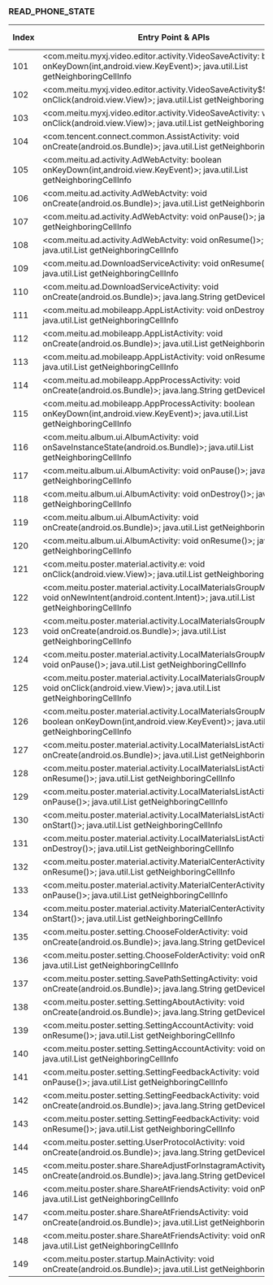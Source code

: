 ### READ_PHONE_STATE
| Index | Entry Point & APIs | Screen shot | Resource id | Label |
| ------------- | ------------- | ------------- |-------------|-------------|
| 101 | <com.meitu.myxj.video.editor.activity.VideoSaveActivity: boolean onKeyDown(int,android.view.KeyEvent)>; java.util.List getNeighboringCellInfo | ![](D:\COSMOS\output\py\Play_win8\Photography\com.meitu.meiyancamera\com.meitu.myxj.video.editor.activity.VideoSaveActivity.png) |  | F |
| 102 | <com.meitu.myxj.video.editor.activity.VideoSaveActivity$5: void onClick(android.view.View)>; java.util.List getNeighboringCellInfo | ![](D:\COSMOS\output\py\Play_win8\Photography\com.meitu.meiyancamera\com.meitu.myxj.video.editor.activity.VideoSaveActivity.png) |  | F |
| 103 | <com.meitu.myxj.video.editor.activity.VideoSaveActivity: void onClick(android.view.View)>; java.util.List getNeighboringCellInfo | ![](D:\COSMOS\output\py\Play_win8\Photography\com.meitu.meiyancamera\com.meitu.myxj.video.editor.activity.VideoSaveActivity.png) |  | F |
| 104 | <com.tencent.connect.common.AssistActivity: void onCreate(android.os.Bundle)>; java.util.List getNeighboringCellInfo | ![](D:\COSMOS\output\py\Play_win8\Photography\com.meitu.poster\com.tencent.connect.common.AssistActivity.png) |  | |
| 105 | <com.meitu.ad.activity.AdWebActvity: boolean onKeyDown(int,android.view.KeyEvent)>; java.util.List getNeighboringCellInfo | ![](D:\COSMOS\output\py\Play_win8\Photography\com.meitu.poster\com.meitu.ad.activity.AdWebActvity.png) |  | |
| 106 | <com.meitu.ad.activity.AdWebActvity: void onCreate(android.os.Bundle)>; java.util.List getNeighboringCellInfo | ![](D:\COSMOS\output\py\Play_win8\Photography\com.meitu.poster\com.meitu.ad.activity.AdWebActvity.png) |  | |
| 107 | <com.meitu.ad.activity.AdWebActvity: void onPause()>; java.util.List getNeighboringCellInfo | ![](D:\COSMOS\output\py\Play_win8\Photography\com.meitu.poster\com.meitu.ad.activity.AdWebActvity.png) |  | |
| 108 | <com.meitu.ad.activity.AdWebActvity: void onResume()>; java.util.List getNeighboringCellInfo | ![](D:\COSMOS\output\py\Play_win8\Photography\com.meitu.poster\com.meitu.ad.activity.AdWebActvity.png) |  | |
| 109 | <com.meitu.ad.DownloadServiceActivity: void onResume()>; java.util.List getNeighboringCellInfo | ![](D:\COSMOS\output\py\Play_win8\Photography\com.meitu.poster\com.meitu.ad.DownloadServiceActivity.png) |  | |
| 110 | <com.meitu.ad.DownloadServiceActivity: void onCreate(android.os.Bundle)>; java.lang.String getDeviceId | ![](D:\COSMOS\output\py\Play_win8\Photography\com.meitu.poster\com.meitu.ad.DownloadServiceActivity.png) |  | |
| 111 | <com.meitu.ad.mobileapp.AppListActivity: void onDestroy()>; java.util.List getNeighboringCellInfo | ![](D:\COSMOS\output\py\Play_win8\Photography\com.meitu.poster\com.meitu.ad.mobileapp.AppListActivity.png) |  | |
| 112 | <com.meitu.ad.mobileapp.AppListActivity: void onCreate(android.os.Bundle)>; java.util.List getNeighboringCellInfo | ![](D:\COSMOS\output\py\Play_win8\Photography\com.meitu.poster\com.meitu.ad.mobileapp.AppListActivity.png) |  | |
| 113 | <com.meitu.ad.mobileapp.AppListActivity: void onResume()>; java.util.List getNeighboringCellInfo | ![](D:\COSMOS\output\py\Play_win8\Photography\com.meitu.poster\com.meitu.ad.mobileapp.AppListActivity.png) |  | |
| 114 | <com.meitu.ad.mobileapp.AppProcessActivity: void onCreate(android.os.Bundle)>; java.lang.String getDeviceId | ![](D:\COSMOS\output\py\Play_win8\Photography\com.meitu.poster\com.meitu.ad.mobileapp.AppProcessActivity.png) |  | |
| 115 | <com.meitu.ad.mobileapp.AppProcessActivity: boolean onKeyDown(int,android.view.KeyEvent)>; java.util.List getNeighboringCellInfo | ![](D:\COSMOS\output\py\Play_win8\Photography\com.meitu.poster\com.meitu.ad.mobileapp.AppProcessActivity.png) |  | |
| 116 | <com.meitu.album.ui.AlbumActivity: void onSaveInstanceState(android.os.Bundle)>; java.util.List getNeighboringCellInfo | ![](D:\COSMOS\output\py\Play_win8\Photography\com.meitu.poster\com.meitu.album.ui.AlbumActivity.png) |  | F |
| 117 | <com.meitu.album.ui.AlbumActivity: void onPause()>; java.util.List getNeighboringCellInfo | ![](D:\COSMOS\output\py\Play_win8\Photography\com.meitu.poster\com.meitu.album.ui.AlbumActivity.png) |  | F |
| 118 | <com.meitu.album.ui.AlbumActivity: void onDestroy()>; java.util.List getNeighboringCellInfo | ![](D:\COSMOS\output\py\Play_win8\Photography\com.meitu.poster\com.meitu.album.ui.AlbumActivity.png) |  | F |
| 119 | <com.meitu.album.ui.AlbumActivity: void onCreate(android.os.Bundle)>; java.util.List getNeighboringCellInfo | ![](D:\COSMOS\output\py\Play_win8\Photography\com.meitu.poster\com.meitu.album.ui.AlbumActivity.png) |  | F |
| 120 | <com.meitu.album.ui.AlbumActivity: void onResume()>; java.util.List getNeighboringCellInfo | ![](D:\COSMOS\output\py\Play_win8\Photography\com.meitu.poster\com.meitu.album.ui.AlbumActivity.png) |  | F|
| 121 | <com.meitu.poster.material.activity.e: void onClick(android.view.View)>; java.util.List getNeighboringCellInfo | ![](D:\COSMOS\output\py\Play_win8\Photography\com.meitu.poster\com.meitu.poster.material.activity.LocalMaterialsGroupMgrActivity.png) |  | F |
| 122 | <com.meitu.poster.material.activity.LocalMaterialsGroupMgrActivity: void onNewIntent(android.content.Intent)>; java.util.List getNeighboringCellInfo | ![](D:\COSMOS\output\py\Play_win8\Photography\com.meitu.poster\com.meitu.poster.material.activity.LocalMaterialsGroupMgrActivity.png) |  | F |
| 123 | <com.meitu.poster.material.activity.LocalMaterialsGroupMgrActivity: void onCreate(android.os.Bundle)>; java.util.List getNeighboringCellInfo | ![](D:\COSMOS\output\py\Play_win8\Photography\com.meitu.poster\com.meitu.poster.material.activity.LocalMaterialsGroupMgrActivity.png) |  | F |
| 124 | <com.meitu.poster.material.activity.LocalMaterialsGroupMgrActivity: void onPause()>; java.util.List getNeighboringCellInfo | ![](D:\COSMOS\output\py\Play_win8\Photography\com.meitu.poster\com.meitu.poster.material.activity.LocalMaterialsGroupMgrActivity.png) |  | F |
| 125 | <com.meitu.poster.material.activity.LocalMaterialsGroupMgrActivity: void onClick(android.view.View)>; java.util.List getNeighboringCellInfo | ![](D:\COSMOS\output\py\Play_win8\Photography\com.meitu.poster\com.meitu.poster.material.activity.LocalMaterialsGroupMgrActivity.png) |  | F |
| 126 | <com.meitu.poster.material.activity.LocalMaterialsGroupMgrActivity: boolean onKeyDown(int,android.view.KeyEvent)>; java.util.List getNeighboringCellInfo | ![](D:\COSMOS\output\py\Play_win8\Photography\com.meitu.poster\com.meitu.poster.material.activity.LocalMaterialsGroupMgrActivity.png) |  | F |
| 127 | <com.meitu.poster.material.activity.LocalMaterialsListActivity: void onCreate(android.os.Bundle)>; java.util.List getNeighboringCellInfo | ![](D:\COSMOS\output\py\Play_win8\Photography\com.meitu.poster\com.meitu.poster.material.activity.LocalMaterialsListActivity.png) |  | F |
| 128 | <com.meitu.poster.material.activity.LocalMaterialsListActivity: void onResume()>; java.util.List getNeighboringCellInfo | ![](D:\COSMOS\output\py\Play_win8\Photography\com.meitu.poster\com.meitu.poster.material.activity.LocalMaterialsListActivity.png) |  | F |
| 129 | <com.meitu.poster.material.activity.LocalMaterialsListActivity: void onPause()>; java.util.List getNeighboringCellInfo | ![](D:\COSMOS\output\py\Play_win8\Photography\com.meitu.poster\com.meitu.poster.material.activity.LocalMaterialsListActivity.png) |  | F |
| 130 | <com.meitu.poster.material.activity.LocalMaterialsListActivity: void onStart()>; java.util.List getNeighboringCellInfo | ![](D:\COSMOS\output\py\Play_win8\Photography\com.meitu.poster\com.meitu.poster.material.activity.LocalMaterialsListActivity.png) |  | F |
| 131 | <com.meitu.poster.material.activity.LocalMaterialsListActivity: void onDestroy()>; java.util.List getNeighboringCellInfo | ![](D:\COSMOS\output\py\Play_win8\Photography\com.meitu.poster\com.meitu.poster.material.activity.LocalMaterialsListActivity.png) |  | F |
| 132 | <com.meitu.poster.material.activity.MaterialCenterActivity: void onResume()>; java.util.List getNeighboringCellInfo | ![](D:\COSMOS\output\py\Play_win8\Photography\com.meitu.poster\com.meitu.poster.material.activity.MaterialCenterActivity.png) |  | F |
| 133 | <com.meitu.poster.material.activity.MaterialCenterActivity: void onPause()>; java.util.List getNeighboringCellInfo | ![](D:\COSMOS\output\py\Play_win8\Photography\com.meitu.poster\com.meitu.poster.material.activity.MaterialCenterActivity.png) |  | F |
| 134 | <com.meitu.poster.material.activity.MaterialCenterActivity: void onStart()>; java.util.List getNeighboringCellInfo | ![](D:\COSMOS\output\py\Play_win8\Photography\com.meitu.poster\com.meitu.poster.material.activity.MaterialCenterActivity.png) |  | F |
| 135 | <com.meitu.poster.setting.ChooseFolderActivity: void onCreate(android.os.Bundle)>; java.lang.String getDeviceId | ![](D:\COSMOS\output\py\Play_win8\Photography\com.meitu.poster\com.meitu.poster.setting.ChooseFolderActivity.png) |  | F |
| 136 | <com.meitu.poster.setting.ChooseFolderActivity: void onResume()>; java.util.List getNeighboringCellInfo | ![](D:\COSMOS\output\py\Play_win8\Photography\com.meitu.poster\com.meitu.poster.setting.ChooseFolderActivity.png) |  | F |
| 137 | <com.meitu.poster.setting.SavePathSettingActivity: void onCreate(android.os.Bundle)>; java.lang.String getDeviceId | ![](D:\COSMOS\output\py\Play_win8\Photography\com.meitu.poster\com.meitu.poster.setting.SavePathSettingActivity.png) |  | F |
| 138 | <com.meitu.poster.setting.SettingAboutActivity: void onCreate(android.os.Bundle)>; java.lang.String getDeviceId | ![](D:\COSMOS\output\py\Play_win8\Photography\com.meitu.poster\com.meitu.poster.setting.SettingAboutActivity.png) |  | F |
| 139 | <com.meitu.poster.setting.SettingAccountActivity: void onResume()>; java.util.List getNeighboringCellInfo | ![](D:\COSMOS\output\py\Play_win8\Photography\com.meitu.poster\com.meitu.poster.setting.SettingAccountActivity.png) |  | F |
| 140 | <com.meitu.poster.setting.SettingAccountActivity: void onPause()>; java.util.List getNeighboringCellInfo | ![](D:\COSMOS\output\py\Play_win8\Photography\com.meitu.poster\com.meitu.poster.setting.SettingAccountActivity.png) |  | F |
| 141 | <com.meitu.poster.setting.SettingFeedbackActivity: void onPause()>; java.util.List getNeighboringCellInfo | ![](D:\COSMOS\output\py\Play_win8\Photography\com.meitu.poster\com.meitu.poster.setting.SettingFeedbackActivity.png) |  | D |
| 142 | <com.meitu.poster.setting.SettingFeedbackActivity: void onCreate(android.os.Bundle)>; java.lang.String getDeviceId | ![](D:\COSMOS\output\py\Play_win8\Photography\com.meitu.poster\com.meitu.poster.setting.SettingFeedbackActivity.png) |  | D |
| 143 | <com.meitu.poster.setting.SettingFeedbackActivity: void onResume()>; java.util.List getNeighboringCellInfo | ![](D:\COSMOS\output\py\Play_win8\Photography\com.meitu.poster\com.meitu.poster.setting.SettingFeedbackActivity.png) |  | D |
| 144 | <com.meitu.poster.setting.UserProtocolActivity: void onCreate(android.os.Bundle)>; java.lang.String getDeviceId | ![](D:\COSMOS\output\py\Play_win8\Photography\com.meitu.poster\com.meitu.poster.setting.UserProtocolActivity.png) |  | F |
| 145 | <com.meitu.poster.share.ShareAdjustForInstagramActivity: void onCreate(android.os.Bundle)>; java.lang.String getDeviceId | ![](D:\COSMOS\output\py\Play_win8\Photography\com.meitu.poster\com.meitu.poster.share.ShareAdjustForInstagramActivity.png) |  | F |
| 146 | <com.meitu.poster.share.ShareAtFriendsActivity: void onPause()>; java.util.List getNeighboringCellInfo | ![](D:\COSMOS\output\py\Play_win8\Photography\com.meitu.poster\com.meitu.poster.share.ShareAtFriendsActivity.png) |  | F |
| 147 | <com.meitu.poster.share.ShareAtFriendsActivity: void onCreate(android.os.Bundle)>; java.util.List getNeighboringCellInfo | ![](D:\COSMOS\output\py\Play_win8\Photography\com.meitu.poster\com.meitu.poster.share.ShareAtFriendsActivity.png) |  | F |
| 148 | <com.meitu.poster.share.ShareAtFriendsActivity: void onResume()>; java.util.List getNeighboringCellInfo | ![](D:\COSMOS\output\py\Play_win8\Photography\com.meitu.poster\com.meitu.poster.share.ShareAtFriendsActivity.png) |  | F |
| 149 | <com.meitu.poster.startup.MainActivity: void onCreate(android.os.Bundle)>; java.util.List getNeighboringCellInfo | ![](D:\COSMOS\output\py\Play_win8\Photography\com.meitu.poster\com.meitu.poster.startup.MainActivity.png) |  | |
